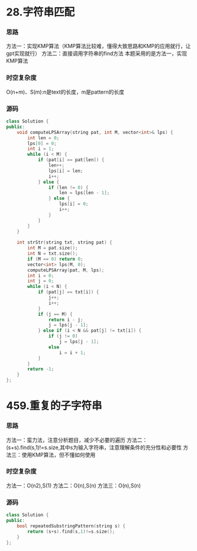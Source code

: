 # 28.字符串匹配
### 思路
方法一：实现KMP算法（KMP算法比较难，懂得大致思路和KMP的应用就行，让gpt实现就行）
方法二：直接调用字符串的find方法
本题采用的是方法一，实现KMP算法
### 时空复杂度
O(n+m)、S(m):n是text的长度，m是pattern的长度
### 源码
```C++
class Solution {  
public:  
    void computeLPSArray(string pat, int M, vector<int>& lps) {  
        int len = 0;  
        lps[0] = 0;  
        int i = 1;  
        while (i < M) {  
            if (pat[i] == pat[len]) {  
                len++;  
                lps[i] = len;  
                i++;  
            } else {  
                if (len != 0) {  
                    len = lps[len - 1];  
                } else {  
                    lps[i] = 0;  
                    i++;  
                }  
            }  
        }  
    }  
  
    int strStr(string txt, string pat) {  
        int M = pat.size();  
        int N = txt.size();  
        if (M == 0) return 0;  
        vector<int> lps(M, 0);  
        computeLPSArray(pat, M, lps);  
        int i = 0;  
        int j = 0;  
        while (i < N) {  
            if (pat[j] == txt[i]) {  
                j++;  
                i++;  
            }  
            if (j == M) {  
                return i - j;  
                j = lps[j - 1];  
            } else if (i < N && pat[j] != txt[i]) {  
                if (j != 0)  
                    j = lps[j - 1];  
                else  
                    i = i + 1;  
            }  
        }  
        return -1;  
    }  
};
```

# 459.重复的子字符串
### 思路
方法一：蛮力法，注意分析题目，减少不必要的遍历
方法二：(s+s).find(s,1)!=s.size,其中s为输入字符串，注意理解条件的充分性和必要性
方法三：使用KMP算法，但不懂如何使用
### 时空复杂度
方法一：O(n2),S(1)
方法二：O(n),S(n)
方法三：O(n),S(n)
### 源码
``` C++
class Solution {  
public:  
    bool repeatedSubstringPattern(string s) {  
        return (s+s).find(s,1)!=s.size();  
    }  
};
```